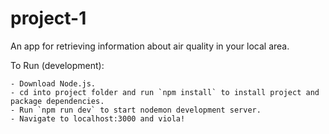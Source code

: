 # project-1

An app for retrieving information about air quality in your local area.

To Run (development):

    - Download Node.js.
    - cd into project folder and run `npm install` to install project and package dependencies.
    - Run `npm run dev` to start nodemon development server.
    - Navigate to localhost:3000 and viola!